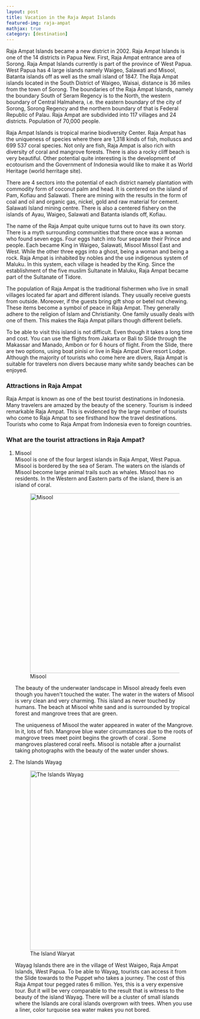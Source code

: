 ```yaml
---
layout: post
title: Vacation in the Raja Ampat Islands
featured-img: raja-ampat
mathjax: true
category: [destination]
---
```


<p>Raja Ampat Islands became a new district in 2002. Raja Ampat Islands is one of the 14 districts in Papua New. First, Raja Ampat entrance area of Sorong. Raja Ampat Islands currently is part of the province of West Papua. West Papua has 4 large islands namely Waigeo, Salawati and Misool, Batanta islands off as well as the small island of 1847. The Raja Ampat islands located in the South District of Waigeo, Waisai, distance is 36 miles from the town of Sorong. The boundaries of the Raja Ampat Islands, namely the boundary South of Seram Regency is to the North, the western boundary of Central Halmahera, i.e. the eastern boundary of the city of Sorong, Sorong Regency and the northern boundary of that is Federal Republic of Palau. Raja Ampat are subdivided into 117 villages and 24 districts. Population of 70,000 people.</p>

<p>Raja Ampat Islands is tropical marine biodiversity Center. Raja Ampat has the uniqueness of species where there are 1,318 kinds of fish, molluscs and 699 537 coral species. Not only are fish, Raja Ampat is also rich with diversity of coral and mangrove forests. There is also a rocky cliff beach is very beautiful. Other potential quite interesting is the development of ecotourism and the Government of Indonesia would like to make it as World Heritage (world herritage site).</p>

<p>There are 4 sectors into the potential of each district namely plantation with commodity form of coconut palm and head. It is centered on the island of Pam, Kofiau and Salawati. There are mining with the results in the form of coal and oil and organic gas, nickel, gold and raw material for cement. Salawati Island mining centre. There is also a centered fishery on the islands of Ayau, Waigeo, Salawati and Batanta islands off, Kofiau.</p>
<p>The name of the Raja Ampat quite unique turns out to have its own story. There is a myth surrounding communities that there once was a woman who found seven eggs. Four eggs hatch into four separate their Prince and people. Each became King in Waigeo, Salawati, Misool Missol East and West. While the other three eggs into a ghost, being a woman and being a rock. Raja Ampat is inhabited by nobles and the use indigenous system of Maluku. In this system, each village is headed by the King. Since the establishment of the five muslim Sultanate in Maluku, Raja Ampat became part of the Sultanate of Tidore.</p>
<p>
The population of Raja Ampat is the traditional fishermen who live in small villages located far apart and different islands. They usually receive guests from outside. Moreover, if the guests bring gift shop or betel nut chewing. These items become a symbol of peace in Raja Ampat. They generally adhere to the religion of Islam and Christianity. One family usually deals with one of them. This makes the Raja Ampat pillars though different beliefs.</p>
<p>To be able to visit this island is not difficult. Even though it takes a long time and cost. You can use the flights from Jakarta or Bali to Slide through the Makassar and Manado, Ambon or for 6 hours of flight. From the Slide, there are two options, using boat pinisi or live in Raja Ampat Dive resort Lodge. Although the majority of tourists who come here are divers, Raja Ampat is suitable for travelers non divers because many white sandy beaches can be enjoyed.</p>

<p><h3>Attractions in Raja Ampat</h3>

Raja Ampat is known as one of the best tourist destinations in Indonesia. Many travelers are amazed by the beauty of the scenery. Tourism is indeed remarkable Raja Ampat. This is evidenced by the large number of tourists who come to Raja Ampat to see firsthand how the travel destinations. Tourists who come to Raja Ampat  from Indonesia even to foreign countries.</p>

<p><h3>What are the tourist attractions in Raja Ampat?</h3>
<ol><li>Misool</li>
Misool is one of the four largest islands in Raja Ampat, West Papua. Misool is bordered by the sea of Seram. The waters on the islands of Misool become large animal trails such as whales. Misool has no residents. In the Western and Eastern parts of the island, there is an island of coral.
<figure  class="center"><a href="https://2.bp.blogspot.com/-AtsBEjRvK00/WoXWIQU5_iI/AAAAAAAANdc/fnEaCEPY7MIA3qbI4zTkKClFDQOcFRF4QCLcBGAs/s1600/Misool.accommodation.1.jpg" ><img src="https://2.bp.blogspot.com/-AtsBEjRvK00/WoXWIQU5_iI/AAAAAAAANdc/fnEaCEPY7MIA3qbI4zTkKClFDQOcFRF4QCLcBGAs/s1600/Misool.accommodation.1.jpg" width="898" height="480" data-original-width="898" data-original-height="480" title="Misool" alt="Misool" /></a><figcaption class="center">Misool</figcaption></figure>
<p>
The beauty of the underwater landscape in Misool already feels even though you haven't touched the water. The water in the waters of Misool is very clean and very charming. This island as never touched by humans. The beach at Misool white sand and is surrounded by tropical forest and mangrove trees that are green.</p>

<p>The uniqueness of Misool the water appeared in water of the Mangrove. In it, lots of fish. Mangrove blue water circumstances due to the roots of mangrove trees meet point begins the growth of coral . Some mangroves plastered coral reefs. Misool is notable after a journalist taking photographs with the beauty of the water under shows.</p>

<li>The Islands Wayag</li>

<figure class="center"><a href="https://4.bp.blogspot.com/-nbOEtl_8Je8/WoXWtyZG39I/AAAAAAAANds/gn0lid9NckEbcjWYGmJmmP0SLbc-y8g9ACLcBGAs/s1600/wayag2_home.jpg" ><img src="https://4.bp.blogspot.com/-nbOEtl_8Je8/WoXWtyZG39I/AAAAAAAANds/gn0lid9NckEbcjWYGmJmmP0SLbc-y8g9ACLcBGAs/s1600/wayag2_home.jpg" width="898" height="480" data-original-width="898" title="The Islands Wayag" alt="The Islands Wayag" data-original-height="480" /></a><figcaption class="center">The Island Waryat</figcaption></figure><p>
Wayag Islands there are in the village of West Waigeo, Raja Ampat Islands, West Papua. To be able to Wayag, tourists can access it from the Slide towards to the Puppet who takes a journey. The cost of this Raja Ampat tour pegged rates 6 million. Yes, this is a very expensive tour. But it will be very comparable to the result that is witness to the beauty of the island Wayag.
There will be a cluster of small islands where the Islands are coral islands overgrown with trees. When you use a liner, color turquoise sea water makes you not bored.</p>
</ol>
